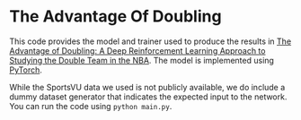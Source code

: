 # The Advantage Of Doubling
This code provides the model and trainer used to produce the results in [The Advantage of Doubling: A Deep Reinforcement Learning Approach to Studying the Double Team in the NBA](http://www.sloansportsconference.com/wp-content/uploads/2018/02/2010.pdf). The model is implemented using [PyTorch](http://pytorch.org/).

While the SportsVU data we used is not publicly available, we do include a dummy dataset generator that indicates the expected input to the network. You can run the code using `python main.py`.

